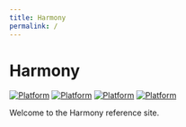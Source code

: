 ```yaml
---
title: Harmony
permalink: /
---
```


# Harmony

[![Platform](https://img.shields.io/badge/platform-Swift-blue.svg?style=flat)](https://github.com/mobilejazz/harmony-swift)
[![Platform](https://img.shields.io/badge/platform-Kotlin-green.svg?style=flat)](https://github.com/mobilejazz/harmony-kotlin)
[![Platform](https://img.shields.io/badge/platform-TypeScript-yellow.svg?style=flat)](https://github.com/mobilejazz/harmony-typescript)
[![Platform](https://img.shields.io/badge/platform-PHP-blueviolet.svg?style=flat)](https://github.com/mobilejazz/harmony-php)

Welcome to the Harmony reference site. 


